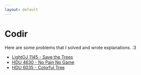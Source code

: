 ```yaml
---
layout: default
---
```


# Codir
Here are some problems that I solved and wrote explanations. :3

* [LightOJ 1145 - Save the Trees](./lo-1415-save-the-trees)
* [HDU 4630 - No Pain No Game](./hdu-4630-no-pain-no-game)
* [HDU 6035 - Colorful Tree](./hdu-6035-colorful-tree)
